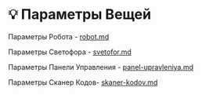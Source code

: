 # 💡 Параметры Вещей

Параметры Робота - [robot.md](robot.md "mention")

Параметры Светофора - [svetofor.md](svetofor.md "mention")

Параметры Панели Управления - [panel-upravleniya.md](panel-upravleniya.md "mention")

Параметры Сканер Кодов- [skaner-kodov.md](skaner-kodov.md "mention")

